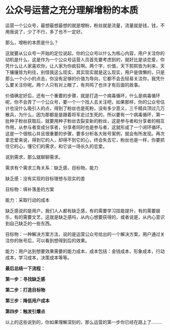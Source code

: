 # 公众号运营之充分理解增粉的本质

运营一个公众号，最想最想最想的就是增粉，粉丝就是流量，流量就是钱，钱，不用我说了，少了不行，多了也不一定好。

那么，增粉的本质是什么？

这就要从公众号一开始的定位说起，你的公众号以什么为核心内容，用户关注你的动机是什么，这是作为一个公众号运营人员首先要考虑到的，就好比是谈恋爱，你凭什么让人家喜欢你，让人家为你疯狂啊。两个字，价值，天下熙熙皆为利来，天下攘攘皆为利往，别怪我这么现实，其实现实就是这么现实，用户是很懒的，只是那么一个小小的点击，你没有足够的价值为导向，它都不会去轻易关注你，我凭什么要关注你呢。两个人只有对上眼了，有共鸣了也许才有后面的故事。

价值确定好后，还有一个重要的步骤，就是打造一个病毒循环，什么是病毒循环呢，你不会弄了一个公众号，要一个一个找人去关注吧，如果那样，你的公众号估计也没什么吸引人的点，得到了粉丝也是死粉，没有多少意义，三千精兵顶过几万散兵，为什么，因为那都是是跟着将军走过生死的，所以要有一个病毒循环，第一批种子粉丝获取后，就要用种子粉丝去裂变新的粉丝，这是参与者和分享者的相互作用，从参与者变成分享者，分享者同时也是参与者，这就形成了一个闭环循环。这是一个很核心并且很重要的步骤，要多分析各大账号案例，就会有所发现。再次拿恋爱来说，得到它的人，却得不到它的心，终会失去它，粉丝也是一样，你要抓住它的心，懂它们的需求，和它谈一场长久的恋爱。

说到需求，那么就聊聊需求。

需求有个需求三角关系：缺乏感，目标物，能力

缺乏感：没有实现的目标理想与现实的差

目标物：填补落差的方案

能力：采取行动的成本

缺乏感说的是用户，我们人人都有缺乏感，有的需要学习技能提升，有的需要娱乐，有的需要文艺，这就是缺乏感吗，从内心想要获得的，或者说是，从内心意识到自己缺乏的一些东西。

目标物：一种解决方案方法，说的是运营公众号给出的一个解决方案，用户通过关注你的账号后，可以看到想得到后的效果。

能力：用户达到想要效果需要的能力成本，成本包括：金钱成本，形象成本，行动成本，学习成本，决策成本等等。

**最后总结一下流程：**

**第一步：寻找缺乏感**

**第二步：打造目标物**

**第三步：降低用户成本**

**第四步：触发引爆点**

以上的这些说到的，你如果理解深刻的，那么运营的第一步你已经在路上了&#8230;&#8230;..

&nbsp;

&nbsp;

&nbsp;

&nbsp;
